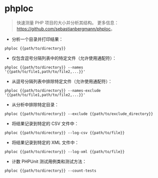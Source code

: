 # phploc

> 快速测量 PHP 项目的大小并分析其结构。
> 更多信息：<https://github.com/sebastianbergmann/phploc>。

- 分析一个目录并打印结果：

`phploc {{path/to/directory}}`

- 仅包含逗号分隔列表中的特定文件（允许使用通配符）：

`phploc {{path/to/directory}} --names '{{path/to/file1,path/to/file2,...}}'`

- 从逗号分隔列表中排除特定文件（允许使用通配符）：

`phploc {{path/to/directory}} --names-exclude '{{path/to/file1,path/to/file2,...}}'`

- 从分析中排除特定目录：

`phploc {{path/to/directory}} --exclude {{path/to/exclude_directory}}`

- 将结果记录到特定的 CSV 文件中：

`phploc {{path/to/directory}} --log-csv {{path/to/file}}`

- 将结果记录到特定的 XML 文件中：

`phploc {{path/to/directory}} --log-xml {{path/to/file}}`

- 计数 PHPUnit 测试用例类和测试方法：

`phploc {{path/to/directory}} --count-tests`